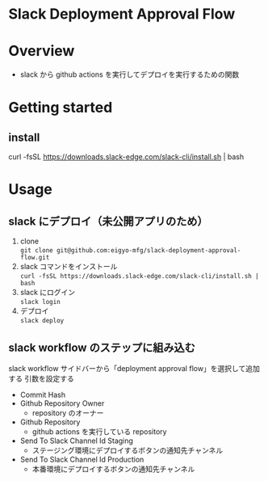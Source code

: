 # Slack Deployment Approval Flow

# Overview

- slack から github actions を実行してデプロイを実行するための関数

# Getting started

## install

curl -fsSL https://downloads.slack-edge.com/slack-cli/install.sh | bash

# Usage

## slack にデプロイ（未公開アプリのため）

1. clone  
   `git clone git@github.com:eigyo-mfg/slack-deployment-approval-flow.git`
2. slack コマンドをインストール  
   `curl -fsSL https://downloads.slack-edge.com/slack-cli/install.sh | bash`
3. slack にログイン  
   `slack login`
4. デプロイ  
   `slack deploy`

## slack workflow のステップに組み込む

slack workflow サイドバーから「deployment approval flow」を選択して追加する
引数を設定する

- Commit Hash
- Github Repository Owner
  - repository のオーナー
- Github Repository
  - github actions を実行している repository
- Send To Slack Channel Id Staging
  - ステージング環境にデプロイするボタンの通知先チャンネル
- Send To Slack Channel Id Production
  - 本番環境にデプロイするボタンの通知先チャンネル
